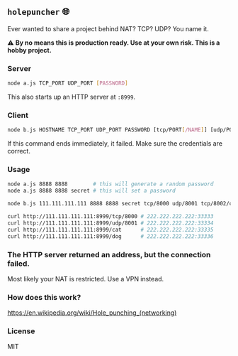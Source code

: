 ## `holepuncher` 🌐

Ever wanted to share a project behind NAT? TCP? UDP? You name it.

⚠️ **By no means this is production ready. Use at your own risk. This is a hobby project.**

### Server

```bash
node a.js TCP_PORT UDP_PORT [PASSWORD]
```

This also starts up an HTTP server at `:8999`.

### Client

```bash
node b.js HOSTNAME TCP_PORT UDP_PORT PASSWORD [tcp/PORT[/NAME]] [udp/PORT[/NAME]]
```

If this command ends immediately, it failed. Make sure the credentials are correct.

### Usage

```bash
node a.js 8888 8888        # this will generate a random password
node a.js 8888 8888 secret # this will set a password

node b.js 111.111.111.111 8888 8888 secret tcp/8000 udp/8001 tcp/8002/cat udp/8003/dog

curl http://111.111.111.111:8999/tcp/8000 # 222.222.222.222:33333
curl http://111.111.111.111:8999/udp/8001 # 222.222.222.222:33334
curl http://111.111.111.111:8999/cat      # 222.222.222.222:33335
curl http://111.111.111.111:8999/dog      # 222.222.222.222:33336
```

### The HTTP server returned an address, but the connection failed.

Most likely your NAT is restricted. Use a VPN instead.

### How does this work?

https://en.wikipedia.org/wiki/Hole_punching_(networking)

### License

MIT
